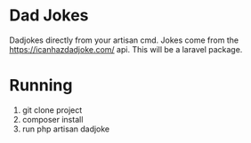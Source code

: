 # Dad Jokes 
Dadjokes directly from your artisan cmd. Jokes come from the https://icanhazdadjoke.com/ api. 
This will be a laravel package. 

# Running 
 1. git clone project
 2. composer install 
 3. run php artisan dadjoke
